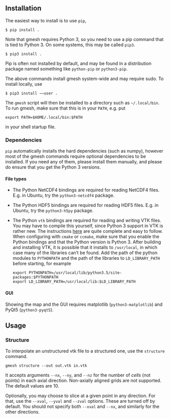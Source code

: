 ## Installation

The easiest way to install is to use `pip`,

    $ pip install .
    
Note that gmesh requires Python 3, so you need to use a pip command that is tied
to Python 3. On some systems, this may be called `pip3`.

    $ pip3 install .
    
Pip is often not installed by default, and may be found in a distribution
package named something like `python-pip` or `python3-pip`.

The above commands install gmesh system-wide and may require sudo. To install
locally, use

    $ pip3 install −−user .
    
The `gmesh` script will then be installed to a directory such as `~/.local/bin`.
To run gmesh, make sure that this is in your `PATH`, e.g. put

    export PATH=$HOME/.local/bin:$PATH
    
in your shell startup file.

### Dependencies

`pip` automatically installs the hard dependencies (such as numpy), however most
of the gmesh commands require optional dependencies to be installed. If you need
any of them, please install them manually, and please do ensure that you get the
Python 3 versions.

#### File types

- The Python NetCDF4 bindings are required for reading NetCDF4 files. E.g. in
  Ubuntu, try the `python3-netcdf4` package.
- The Python HDF5 bindings are required for reading HDF5 files. E.g. in Ubuntu,
  try the `python3-h5py` package.
- The Python `vtk` bindings are required for reading and writing VTK files. You
  may have to compile this yourself, since Python 3 support in VTK is rather
  new. The instructions
  [here](http://www.vtk.org/Wiki/VTK/Configure_and_Build#Configure_VTK_with_CMake) are
  quite complete and easy to follow. When configuring with `cmake` or `ccmake`,
  make sure that you enable the Python bindings and that the Python version is
  Python 3. After building and installing VTK, it is possible that it installs
  to `/usr/local`, in which case many of the libraries can’t be found. Add the
  path of the python modules to `PYTHONPATH` and the path of the libraries to
  `LD_LIBRARY_PATH` before starting, for example
  
      export PYTHONPATH=/usr/local/lib/python3.5/site-packages:$PYTHONPATH
      export LD_LIBRARY_PATH=/usr/local/lib:$LD_LIBRARY_PATH
    
#### GUI

Showing the map and the GUI requires matplotlib (`python3-matplotlib`) and PyQt5
(`python3-pyqt5`).

## Usage

### Structure

To interpolate an unstructured vtk file to a structured one, use the `structure`
command.

    gmesh structure --out out.vtk in.vtk
    
It accepts arguments `--nx`, `--ny`, and `--nz` for the number of *cells* (not
points) in each axial direction. Non-axially aligned grids are not supported.
The default values are 10.

Optionally, you may choose to slice at a given point in any direction. For that,
use the `--xval`, `--yval` and `--zval` options. These are turned off by
default. You should not specify both `--xval` and `--nx`, and similarly for the
other directions.

